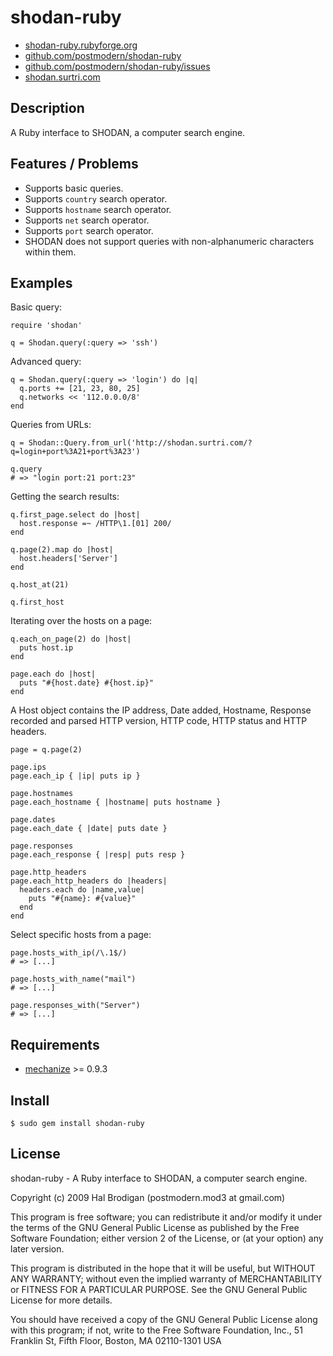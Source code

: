 # shodan-ruby

* [shodan-ruby.rubyforge.org](http://shodan-ruby.rubyforge.org/)
* [github.com/postmodern/shodan-ruby](http://github.com/postmodern/shodan-ruby)
* [github.com/postmodern/shodan-ruby/issues](http://github.com/postmodern/shodan-ruby/issues)
* [shodan.surtri.com](http://shodan.surtri.com/)

## Description

A Ruby interface to SHODAN, a computer search engine.

## Features / Problems

* Supports basic queries.
* Supports `country` search operator.
* Supports `hostname` search operator.
* Supports `net` search operator.
* Supports `port` search operator.
* SHODAN does not support queries with non-alphanumeric characters within
  them.

## Examples

Basic query:

    require 'shodan'

    q = Shodan.query(:query => 'ssh')

Advanced query:

    q = Shodan.query(:query => 'login') do |q|
      q.ports += [21, 23, 80, 25]
      q.networks << '112.0.0.0/8'
    end

Queries from URLs:

    q = Shodan::Query.from_url('http://shodan.surtri.com/?q=login+port%3A21+port%3A23')

    q.query
    # => "login port:21 port:23"

Getting the search results:

    q.first_page.select do |host|
      host.response =~ /HTTP\1.[01] 200/
    end

    q.page(2).map do |host|
      host.headers['Server']
    end

    q.host_at(21)

    q.first_host

Iterating over the hosts on a page:

    q.each_on_page(2) do |host|
      puts host.ip
    end

    page.each do |host|
      puts "#{host.date} #{host.ip}"
    end

A Host object contains the IP address, Date added, Hostname, Response
recorded and parsed HTTP version, HTTP code, HTTP status
and HTTP headers.

    page = q.page(2)

    page.ips
    page.each_ip { |ip| puts ip }

    page.hostnames
    page.each_hostname { |hostname| puts hostname }

    page.dates
    page.each_date { |date| puts date }

    page.responses
    page.each_response { |resp| puts resp }

    page.http_headers
    page.each_http_headers do |headers| 
      headers.each do |name,value|
        puts "#{name}: #{value}"
      end
    end

Select specific hosts from a page:

    page.hosts_with_ip(/\.1$/)
    # => [...]

    page.hosts_with_name("mail")
    # => [...]

    page.responses_with("Server")
    # => [...]

## Requirements

* [mechanize](http://mechanize.rubyforge.org) >= 0.9.3

## Install

    $ sudo gem install shodan-ruby

## License

shodan-ruby - A Ruby interface to SHODAN, a computer search engine.

Copyright (c) 2009 Hal Brodigan (postmodern.mod3 at gmail.com)

This program is free software; you can redistribute it and/or modify
it under the terms of the GNU General Public License as published by
the Free Software Foundation; either version 2 of the License, or
(at your option) any later version.

This program is distributed in the hope that it will be useful,
but WITHOUT ANY WARRANTY; without even the implied warranty of
MERCHANTABILITY or FITNESS FOR A PARTICULAR PURPOSE.  See the
GNU General Public License for more details.

You should have received a copy of the GNU General Public License
along with this program; if not, write to the Free Software
Foundation, Inc., 51 Franklin St, Fifth Floor, Boston, MA  02110-1301  USA
